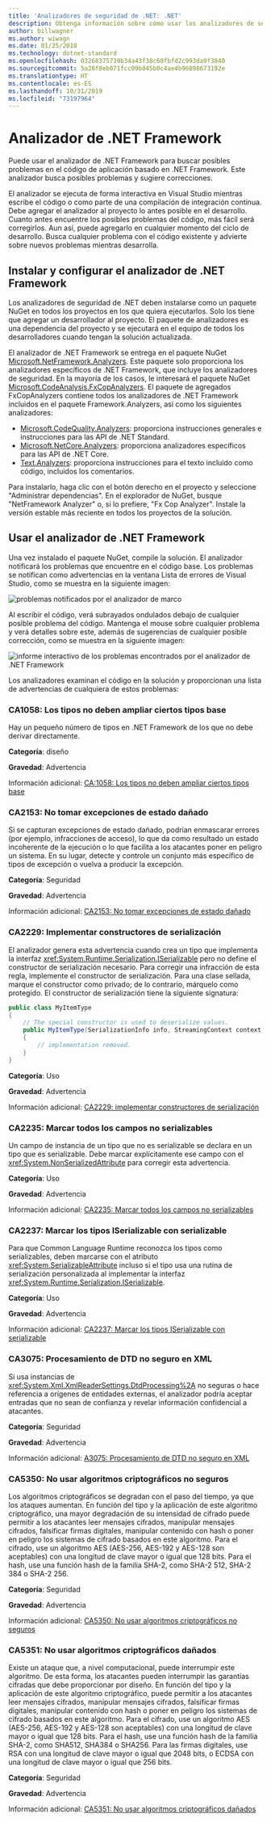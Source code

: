 ```yaml
---
title: 'Analizadores de seguridad de .NET: .NET'
description: Obtenga información sobre cómo usar los analizadores de seguridad de .NET en el paquete de analizadores de .NET Framework para buscar y tratar los riesgos de seguridad
author: billwagner
ms.author: wiwagn
ms.date: 01/25/2018
ms.technology: dotnet-standard
ms.openlocfilehash: 03268375739b34a43f38c60fbfd2c993da9f3840
ms.sourcegitcommit: 5a28f8eb071fcc09b045b0c4ae4b96898673192e
ms.translationtype: HT
ms.contentlocale: es-ES
ms.lasthandoff: 10/31/2019
ms.locfileid: "73197964"
---
```

# <a name="the-net-framework-analyzer"></a>Analizador de .NET Framework

Puede usar el analizador de .NET Framework para buscar posibles problemas en el código de aplicación basado en .NET Framework. Este analizador busca posibles problemas y sugiere correcciones.

El analizador se ejecuta de forma interactiva en Visual Studio mientras escribe el código o como parte de una compilación de integración continua. Debe agregar el analizador al proyecto lo antes posible en el desarrollo. Cuanto antes encuentre los posibles problemas del código, más fácil será corregirlos. Aun así, puede agregarlo en cualquier momento del ciclo de desarrollo. Busca cualquier problema con el código existente y advierte sobre nuevos problemas mientras desarrolla.

## <a name="installing-and-configuring-the-net-framework-analyzer"></a>Instalar y configurar el analizador de .NET Framework

Los analizadores de seguridad de .NET deben instalarse como un paquete NuGet en todos los proyectos en los que quiera ejecutarlos. Solo los tiene que agregar un desarrollador al proyecto. El paquete de analizadores es una dependencia del proyecto y se ejecutará en el equipo de todos los desarrolladores cuando tengan la solución actualizada.

El analizador de .NET Framework se entrega en el paquete NuGet [Microsoft.NetFramework.Analyzers](https://www.nuget.org/packages/Microsoft.NetFramework.Analyzers/). Este paquete solo proporciona los analizadores específicos de .NET Framework, que incluye los analizadores de seguridad. En la mayoría de los casos, le interesará el paquete NuGet [Microsoft.CodeAnalysis.FxCopAnalyzers](https://www.nuget.org/packages/Microsoft.CodeAnalysis.FxCopAnalyzers). El paquete de agregados FxCopAnalyzers contiene todos los analizadores de .NET Framework incluidos en el paquete Framework.Analyzers, así como los siguientes analizadores:

- [Microsoft.CodeQuality.Analyzers](https://www.nuget.org/packages/Microsoft.CodeQuality.Analyzers): proporciona instrucciones generales e instrucciones para las API de .NET Standard.
- [Microsoft.NetCore.Analyzers](https://www.nuget.org/packages/Microsoft.NetCore.Analyzers): proporciona analizadores específicos para las API de .NET Core.
- [Text.Analyzers](https://www.nuget.org/packages/Text.Analyzers): proporciona instrucciones para el texto incluido como código, incluidos los comentarios.

Para instalarlo, haga clic con el botón derecho en el proyecto y seleccione "Administrar dependencias".
En el explorador de NuGet, busque "NetFramework Analyzer" o, si lo prefiere, "Fx Cop Analyzer". Instale la versión estable más reciente en todos los proyectos de la solución.

## <a name="using-the-net-framework-analyzer"></a>Usar el analizador de .NET Framework

Una vez instalado el paquete NuGet, compile la solución. El analizador notificará los problemas que encuentre en el código base. Los problemas se notifican como advertencias en la ventana Lista de errores de Visual Studio, como se muestra en la siguiente imagen:

![problemas notificados por el analizador de marco](./media/framework-analyzers-2.png)

Al escribir el código, verá subrayados ondulados debajo de cualquier posible problema del código.
Mantenga el mouse sobre cualquier problema y verá detalles sobre este, además de sugerencias de cualquier posible corrección, como se muestra en la siguiente imagen:

![informe interactivo de los problemas encontrados por el analizador de .NET Framework](./media/framework-analyzers-1.png)

Los analizadores examinan el código en la solución y proporcionan una lista de advertencias de cualquiera de estos problemas:

### <a name="ca1058-types-should-not-extend-certain-base-types"></a>CA1058: Los tipos no deben ampliar ciertos tipos base

Hay un pequeño número de tipos en .NET Framework de los que no debe derivar directamente. 

**Categoría**: diseño

**Gravedad**: Advertencia

Información adicional: [CA:1058: Los tipos no deben ampliar ciertos tipos base](/visualstudio/code-quality/ca1058-types-should-not-extend-certain-base-types)

### <a name="ca2153-do-not-catch-corrupted-state-exceptions"></a>CA2153: No tomar excepciones de estado dañado

Si se capturan excepciones de estado dañado, podrían enmascarar errores (por ejemplo, infracciones de acceso), lo que da como resultado un estado incoherente de la ejecución o lo que facilita a los atacantes poner en peligro un sistema. En su lugar, detecte y controle un conjunto más específico de tipos de excepción o vuelva a producir la excepción.

**Categoría**: Seguridad

**Gravedad**: Advertencia

Información adicional: [CA2153: No tomar excepciones de estado dañado](/visualstudio/code-quality/ca2153-avoid-handling-corrupted-state-exceptions)

### <a name="ca2229-implement-serialization-constructors"></a>CA2229: Implementar constructores de serialización

El analizador genera esta advertencia cuando crea un tipo que implementa la interfaz <xref:System.Runtime.Serialization.ISerializable> pero no define el constructor de serialización necesario. Para corregir una infracción de esta regla, implemente el constructor de serialización. Para una clase sellada, marque el constructor como privado; de lo contrario, márquelo como protegido. El constructor de serialización tiene la siguiente signatura:

```csharp
public class MyItemType
{
    // The special constructor is used to deserialize values.
    public MyItemType(SerializationInfo info, StreamingContext context)
    {
        // implementation removed.
    }
}
```

**Categoría**: Uso

**Gravedad**: Advertencia

Información adicional: [CA2229: implementar constructores de serialización](/visualstudio/code-quality/ca2229-implement-serialization-constructors)

### <a name="ca2235-mark-all-non-serializable-fields"></a>CA2235: Marcar todos los campos no serializables

Un campo de instancia de un tipo que no es serializable se declara en un tipo que es serializable. Debe marcar explícitamente ese campo con el <xref:System.NonSerializedAttribute> para corregir esta advertencia.

**Categoría**: Uso

**Gravedad**: Advertencia

Información adicional: [CA2235: Marcar todos los campos no serializables](/visualstudio/code-quality/ca2235-mark-all-non-serializable-fields)

### <a name="ca2237-mark-iserializable-types-with-serializable"></a>CA2237: Marcar los tipos ISerializable con serializable

Para que Common Language Runtime reconozca los tipos como serializables, deben marcarse con el atributo <xref:System.SerializableAttribute> incluso si el tipo usa una rutina de serialización personalizada al implementar la interfaz <xref:System.Runtime.Serialization.ISerializable>.

**Categoría**: Uso

**Gravedad**: Advertencia

Información adicional: [CA2237: Marcar los tipos ISerializable con serializable](/visualstudio/code-quality/ca2237-mark-iserializable-types-with-serializableattribute)

### <a name="ca3075-insecure-dtd-processing-in-xml"></a>CA3075: Procesamiento de DTD no seguro en XML

Si usa instancias de <xref:System.Xml.XmlReaderSettings.DtdProcessing%2A> no seguras o hace referencia a orígenes de entidades externas, el analizador podría aceptar entradas que no sean de confianza y revelar información confidencial a atacantes.  

**Categoría**: Seguridad

**Gravedad**: Advertencia

Información adicional: [A3075: Procesamiento de DTD no seguro en XML](/visualstudio/code-quality/ca2237-mark-iserializable-types-with-serializableattribute)

### <a name="ca5350-do-not-use-weak-cryptographic-algorithms"></a>CA5350: No usar algoritmos criptográficos no seguros

Los algoritmos criptográficos se degradan con el paso del tiempo, ya que los ataques aumentan. En función del tipo y la aplicación de este algoritmo criptográfico, una mayor degradación de su intensidad de cifrado puede permitir a los atacantes leer mensajes cifrados, manipular mensajes cifrados, falsificar firmas digitales, manipular contenido con hash o poner en peligro los sistemas de cifrado basados en este algoritmo. Para el cifrado, use un algoritmo AES (AES-256, AES-192 y AES-128 son aceptables) con una longitud de clave mayor o igual que 128 bits. Para el hash, use una función hash de la familia SHA-2, como SHA-2 512, SHA-2 384 o SHA-2 256.

**Categoría**: Seguridad

**Gravedad**: Advertencia

Información adicional: [CA5350: No usar algoritmos criptográficos no seguros](/visualstudio/code-quality/ca5350-do-not-use-weak-cryptographic-algorithms)

### <a name="ca5351-do-not-use-broken-cryptographic-algorithms"></a>CA5351: No usar algoritmos criptográficos dañados

Existe un ataque que, a nivel computacional, puede interrumpir este algoritmo. De esta forma, los atacantes pueden interrumpir las garantías cifradas que debe proporcionar por diseño. En función del tipo y la aplicación de este algoritmo criptográfico, puede permitir a los atacantes leer mensajes cifrados, manipular mensajes cifrados, falsificar firmas digitales, manipular contenido con hash o poner en peligro los sistemas de cifrado basados en este algoritmo. Para el cifrado, use un algoritmo AES (AES-256, AES-192 y AES-128 son aceptables) con una longitud de clave mayor o igual que 128 bits. Para el hash, use una función hash de la familia SHA-2, como SHA512, SHA384 o SHA256. Para las firmas digitales, use RSA con una longitud de clave mayor o igual que 2048 bits, o ECDSA con una longitud de clave mayor o igual que 256 bits.

**Categoría**: Seguridad

**Gravedad**: Advertencia

Información adicional: [CA5351: No usar algoritmos criptográficos dañados](/visualstudio/code-quality/ca5351)
